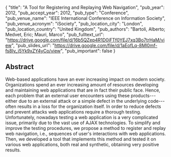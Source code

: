 {
  "title": "A Tool for Registering and Replaying Web Navigation",
  "pub_year": 2012,
  "pub_accept_year": 2012,
  "pub_type": "Conference",
  "pub_venue_name": "IEEE International Conference on Information Society",
  "pub_venue_acronym": "iSociety",
  "pub_location_city": "London",
  "pub_location_country": "United Kingdom",
  "pub_authors": "Bartoli, Alberto; Medvet, Eric; Mauri, Marco",
  "pub_fulltext_url": "https://drive.google.com/file/d/16b5QZep4R1D0jFTf0YEJ7xq3Bo7trHaM/view",
  "pub_slides_url": "https://drive.google.com/file/d/1aEofLq-8Ml0mf-fs8Iy_j5Yk9xZY4yCo/view",
  "pub_important": false
}

## Abstract
Web-based applications have an ever increasing impact on modern society. Organizations spend an ever increasing amount of resources developing and maintaining web applications that are in fact their public face. Hence, each problem that an external user encounters using these products---either due to an external attack or a simple defect in the underlying code---often results in a loss for the organization itself. In order to reduce defects and prevent attacks web applications require a thorough testing. Unfortunately, nowadays testing a web application is a very complicated issue, primarily due to the vast use of AJAX technologies. To simplify and improve the testing procedures, we propose a method to register and replay web navigation, i.e., sequences of user's interactions with web applications. Then, we developed a tool that implements this method and tested it on various web applications, both real and synthetic, obtaining very positive results.
